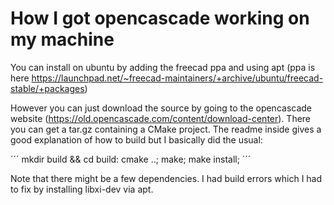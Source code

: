 # How I got opencascade working on my machine
You can install on ubuntu by adding the freecad ppa and using apt (ppa is here https://launchpad.net/~freecad-maintainers/+archive/ubuntu/freecad-stable/+packages)

However you can just download the source by going to the opencascade website (https://old.opencascade.com/content/download-center). There you can get a tar.gz containing a CMake project. The readme inside gives a good explanation of how to build but I basically did the usual:

´´´
mkdir build && cd build:
cmake ..;
make;
make install;
´´´

Note that there might be a few dependencies. I had build errors which I had to fix by installing libxi-dev via apt.

